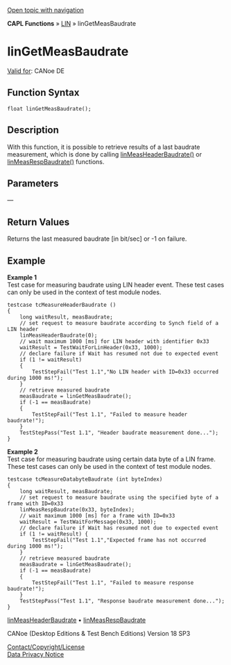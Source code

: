 [Open topic with navigation](../../../../../CANoeDEFamily.htm#Topics/CAPLFunctions/LIN/Functions/CAPLfunctionLINGetMeasBaudrate.md)

**CAPL Functions** » [LIN](../CAPLfunctionsLINOverview.md) » linGetMeasBaudrate

# linGetMeasBaudrate

[Valid for](../../../Shared/FeatureAvailability.md): CANoe DE

## Function Syntax

```plaintext
float linGetMeasBaudrate();
```

## Description

With this function, it is possible to retrieve results of a last baudrate measurement, which is done by calling [linMeasHeaderBaudrate()](CAPLfunctionLINMeasHeaderBaudrate.md) or [linMeasRespBaudrate()](CAPLfunctionLINMeasRespBaudrate.md) functions.

## Parameters

—

## Return Values

Returns the last measured baudrate [in bit/sec] or -1 on failure.

## Example

**Example 1**  
Test case for measuring baudrate using LIN header event. These test cases can only be used in the context of test module nodes.

```plaintext
testcase tcMeasureHeaderBaudrate ()
{
    long waitResult, measBaudrate;
    // set request to measure baudrate according to Synch field of a LIN header
    linMeasHeaderBaudrate(0);
    // wait maximum 1000 [ms] for LIN header with identifier 0x33
    waitResult = TestWaitForLinHeader(0x33, 1000);
    // declare failure if Wait has resumed not due to expected event
    if (1 != waitResult)
    {
        TestStepFail("Test 1.1","No LIN header with ID=0x33 occurred during 1000 ms!");
    }
    // retrieve measured baudrate
    measBaudrate = linGetMeasBaudrate();
    if (-1 == measBaudrate)
    {
        TestStepFail("Test 1.1", "Failed to measure header baudrate!");
    }
    TestStepPass("Test 1.1", "Header baudrate measurement done...");
}
```

**Example 2**  
Test case for measuring baudrate using certain data byte of a LIN frame. These test cases can only be used in the context of test module nodes.

```plaintext
testcase tcMeasureDatabyteBaudrate (int byteIndex)
{
    long waitResult, measBaudrate;
    // set request to measure baudrate using the specified byte of a frame with ID=0x33
    linMeasRespBaudrate(0x33, byteIndex);
    // wait maximum 1000 [ms] for a frame with ID=0x33
    waitResult = TestWaitForMessage(0x33, 1000);
    // declare failure if Wait has resumed not due to expected event
    if (1 != waitResult) {
        TestStepFail("Test 1.1","Expected frame has not occurred during 1000 ms!");
    }
    // retrieve measured baudrate
    measBaudrate = linGetMeasBaudrate();
    if (-1 == measBaudrate)
    {
        TestStepFail("Test 1.1", "Failed to measure response baudrate!");
    }
    TestStepPass("Test 1.1", "Response baudrate measurement done...");
}
```

[linMeasHeaderBaudrate](CAPLfunctionLINMeasHeaderBaudrate.md) • [linMeasRespBaudrate](CAPLfunctionLINMeasRespBaudrate.md)

CANoe (Desktop Editions & Test Bench Editions) Version 18 SP3

[Contact/Copyright/License](../../../Shared/ContactCopyrightLicense.md)  
[Data Privacy Notice](https://www.vector.com/int/en/company/get-info/privacy-policy/)
